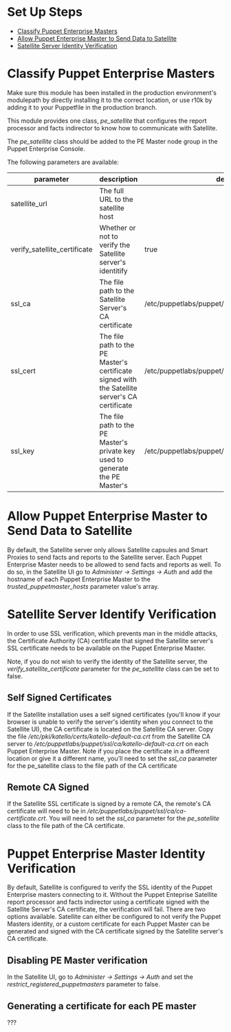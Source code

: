 # Set Up Steps

* [Classify Puppet Enterprise Masters](#Classify-Puppet-Enterprise-Masters)
* [Allow Puppet Enterprise Master to Send Data to Satellite](#Allow-Puppet-Enterprise–Master-to-Send-Data-to-Satellite)
* [Satellite Server Identity Verification](#Satellite-Server-Identify-Verification)

# Classify Puppet Enterprise Masters

Make sure this module has been installed in the production environment's
modulepath by directly installing it to the correct location, or use r10k by
adding it to your Puppetfile in the production branch.

This module provides one class, *pe_satellite* that configures the report
processor and facts indirector to know how to communicate with Satellite.

The *pe_satellite* class should be added to the PE Master node group in the
Puppet Enterprise Console.

The following parameters are available:

|parameter|description|default value|require|
|---------|-----------|-------------|-------|
| satellite_url | The full URL to the satellite host|  | yes |
| verify_satellite_certificate | Whether or not to verify the Satellite server's identitify | true | no |
| ssl_ca | The file path to the Satellite Server's CA certificate | /etc/puppetlabs/puppet/ssl/ca/katello-default-ca.crt | no |
| ssl_cert | The file path to the PE Master's certificate signed with the Satellite server's CA certificate | /etc/puppetlabs/puppet/ssl/certs/$(satellite_fqdn).pem | no |
| ssl_key | The file path to the PE Master's private key used to generate the PE Master's  | /etc/puppetlabs/puppet/ssl/certs/$(pe_master_fqdn).pem | no |

# Allow Puppet Enterprise Master to Send Data to Satellite

By default, the Satellite server only allows Satellite capsules and Smart
Proxies to send facts and reports to the Satellite server.  Each Puppet
Enterprise Master needs to be allowed to send facts and reports as well.  To do
so, in the Satellite UI go to *Administer -> Settings -> Auth* and add the
hostname of each Puppet Enterprise Master to the *trusted_puppetmaster_hosts*
parameter value's array.

# Satellite Server Identify Verification

In order to use SSL verification, which prevents man in the middle attacks, the
Certificate Authority (CA) certificate that signed the Satellite server's SSL
certificate needs to be available on the Puppet Enterprise Master.

Note, if you do not wish to verify the identity of the Satellite server, the
*verify_satellite_certificate* parameter for the *pe_satellite* class can be
set to false.

## Self Signed Certificates

If the Satellite installation uses a self signed certificates (you'll know if
your browser is unable to verify the server's identity when you connect to the
Satellite UI), the CA certificate is located on the Satellite CA server.  Copy
the file */etc/pki/katello/certs/katello-default-ca.crt* from the Satellite CA
server to */etc/puppetlabs/puppet/ssl/ca/katello-default-ca.crt* on each Puppet
Enterprise Master.   Note if you place the certificate in a different location
or give it a different name, you'll need to set the *ssl_ca* parameter for the
pe_satellite class to the file path of the CA certificate

## Remote CA Signed

If the Satellite SSL certificate is signed by a remote CA, the remote's CA
certificate will need to be in
*/etc/puppetlabs/puppet/ssl/ca/ca-certificate.crt*. You will need to set the
*ssl_ca* parameter for the *pe_satellite* class to the file path of the CA
certificate.

# Puppet Enterprise Master Identity Verification

By default, Satellite is configured to verify the SSL identity of the Puppet
Enterprise masters connecting to it. Without the Puppet Enteprise Satellite
report processor and facts indirector using a certificate signed with the
Satellite Server's CA certificate, the verification will fail. There are two
options available. Satellite can either be configured to not verify the Puppet
Masters identity, or a custom certificate for each Puppet Master can be
generated and signed with the CA certificate signed by the Satellite server's
CA certificate.

## Disabling PE Master verification

In the Satellite UI, go to *Administer -> Settings -> Auth* and set the
*restrict_registered_puppetmasters* parameter to false.

## Generating a certificate for each PE master

???
